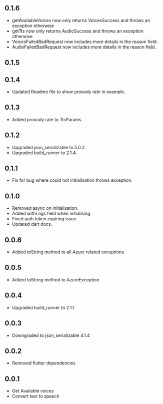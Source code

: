 ## 0.1.6

* getAvailableVoices now only returns VoicesSuccess and throws an exception otherwise
* getTts now only returns AudioSuccess and throws an exception otherwise
* VoicesFailedBadRequest now includes more details in the reason field.
* AudioFailedBadRequest now includes more details in the reason field.

## 0.1.5
 
 
## 0.1.4

* Updated Readme file to show prosody rate in example.

## 0.1.3

* Added prosody rate to TtsParams.

## 0.1.2

* Upgraded json_serializable to 5.0.2.
* Upgraded build_runner to 2.1.4.

## 0.1.1

* Fix for bug where could not initialisation throws exception.

## 0.1.0 

* Removed async on initialisation. 
* Added withLogs field when initialising.
* Fixed auth token expiring issue.
* Updated dart docs.

## 0.0.6

* Added toString method to all Azure related exceptions

## 0.0.5

* Added toString method to AzureException

## 0.0.4

* Upgraded build_runner to 2.1.1

## 0.0.3

* Downgraded to json_serializable 4.1.4

## 0.0.2

* Removed flutter dependencies

## 0.0.1

* Get Available voices
* Convert text to speech


